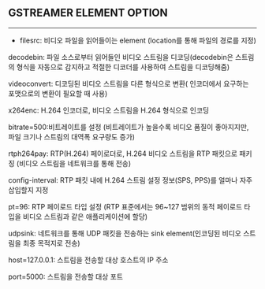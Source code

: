 
## GSTREAMER ELEMENT OPTION
---
- filesrc: 비디오 파일을 읽어들이는 element (location를 통해 파일의 경로를 지정)

decodebin: 파일 소스로부터 읽어들인 비디오 스트림을 디코딩(decodebin은 스트림의 형식을 자동으로 감지하고 적절한 디코더를 사용하여 스트림을 디코딩해줌)

videoconvert: 디코딩된 비디오 스트림을 다른 형식으로 변환( 인코더에서 요구하는 포맷으로의 변환이 필요할 때 사용)

x264enc: H.264 인코더로, 비디오 스트림을 H.264 형식으로 인코딩

bitrate=500:비트레이트를 설정 (비트레이트가 높을수록 비디오 품질이 좋아지지만, 파일 크기나 스트림의 대역폭 요구량도 증가)

rtph264pay: RTP(H.264) 페이로더로, H.264 비디오 스트림을 RTP 패킷으로 패키징 (비디오 스트림을 네트워크를 통해 전송)

config-interval: RTP 패킷 내에 H.264 스트림 설정 정보(SPS, PPS)를 얼마나 자주 삽입할지 지정

pt=96: RTP 페이로드 타입 설정 (RTP 표준에서는 96~127 범위의 동적 페이로드 타입을 비디오 스트림과 같은 애플리케이션에 할당)

udpsink: 네트워크를 통해 UDP 패킷을 전송하는 sink element(인코딩된 비디오 스트림을 최종 목적지로 전송)

host=127.0.0.1: 스트림을 전송할 대상 호스트의 IP 주소

port=5000: 스트림을 전송할 대상 포트
